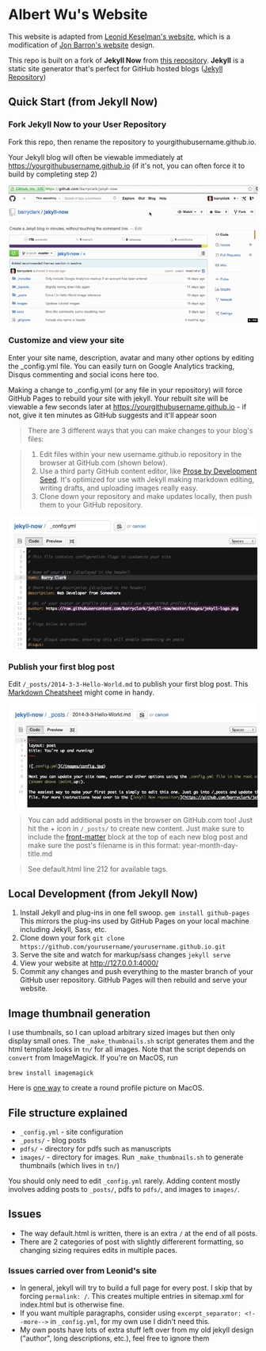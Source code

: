 # Albert Wu's Website

This website is adapted from [Leonid Keselman's website](https://leonidk.com), which is a modification of [Jon Barron's website](https://jonbarron.info/) design.

This repo is built on a fork of **Jekyll Now** from [this repository](https://github.com/barryclark/jekyll-now). **Jekyll** is a static site generator that's perfect for GitHub hosted blogs ([Jekyll Repository](https://github.com/jekyll/jekyll))


## Quick Start (from Jekyll Now)

### Fork Jekyll Now to your User Repository

Fork this repo, then rename the repository to yourgithubusername.github.io.

Your Jekyll blog will often be viewable immediately at <https://yourgithubusername.github.io> (if it's not, you can often force it to build by completing step 2)

![Step 1](/images/step1.gif "Step 1")

### Customize and view your site

Enter your site name, description, avatar and many other options by editing the _config.yml file. You can easily turn on Google Analytics tracking, Disqus commenting and social icons here too.

Making a change to _config.yml (or any file in your repository) will force GitHub Pages to rebuild your site with jekyll. Your rebuilt site will be viewable a few seconds later at <https://yourgithubusername.github.io> - if not, give it ten minutes as GitHub suggests and it'll appear soon

> There are 3 different ways that you can make changes to your blog's files:

> 1. Edit files within your new username.github.io repository in the browser at GitHub.com (shown below).
> 2. Use a third party GitHub content editor, like [Prose by Development Seed](http://prose.io). It's optimized for use with Jekyll making markdown editing, writing drafts, and uploading images really easy.
> 3. Clone down your repository and make updates locally, then push them to your GitHub repository.

![_config.yml](/images/config.png "_config.yml")

### Publish your first blog post

Edit `/_posts/2014-3-3-Hello-World.md` to publish your first blog post. This [Markdown Cheatsheet](http://www.jekyllnow.com/Markdown-Style-Guide/) might come in handy.

![First Post](/images/first-post.png "First Post")

> You can add additional posts in the browser on GitHub.com too! Just hit the + icon in `/_posts/` to create new content. Just make sure to include the [front-matter](http://jekyllrb.com/docs/frontmatter/) block at the top of each new blog post and make sure the post's filename is in this format: year-month-day-title.md

> See default.html line 212 for available tags.

## Local Development (from Jekyll Now)

1. Install Jekyll and plug-ins in one fell swoop. `gem install github-pages` This mirrors the plug-ins used by GitHub Pages on your local machine including Jekyll, Sass, etc.
2. Clone down your fork `git clone https://github.com/yourusername/yourusername.github.io.git`
3. Serve the site and watch for markup/sass changes `jekyll serve`
4. View your website at http://127.0.0.1:4000/
5. Commit any changes and push everything to the master branch of your GitHub user repository. GitHub Pages will then rebuild and serve your website.

## Image thumbnail generation
I use thumbnails, so I can upload arbitrary sized images but then only display small ones. The `_make_thumbnails.sh` script generates them and the html template looks in `tn/` for all images.
Note that the script depends on `convert` from ImageMagick. If you're on MacOS, run
```
brew install imagemagick
```

Here is [one way](https://discussions.apple.com/thread/7768583?sortBy=best) to create a round profile picture on MacOS.


## File structure explained
* `_config.yml` - site configuration
* `_posts/` - blog posts
* `pdfs/` - directory for pdfs such as manuscripts
* `images/` - directory for images. Run `_make_thumbnails.sh` to generate thumbnails (which lives in `tn/`)

You should only need to edit `_config.yml` rarely.
Adding content mostly involves adding posts to `_posts/`, pdfs to `pdfs/`, and images to `images/`.


## Issues
* The way default.html is written, there is an extra `/` at the end of all posts.
* There are 2 categories of post with slightly differerent formatting, so changing sizing requires edits in multiple paces. 

### Issues carried over from Leonid's site
* In general, jekyll will try to build a full page for every post. I skip that by forcing `permalink: /`. This creates multiple entries in sitemap.xml for index.html but is otherwise fine. 
* If you want multiple paragraphs, consider using `excerpt_separator: <!--more-->` in `_config.yml`, for my own use I didn't need this. 
* My own posts have lots of extra stuff left over from my old jekyll design ("author", long descriptions, etc.), feel free to ignore them